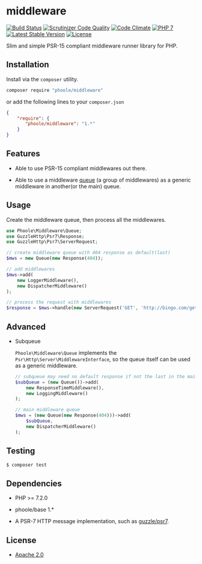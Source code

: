# middleware
[![Build Status](https://travis-ci.com/phoole/middleware.svg?branch=master)](https://travis-ci.com/phoole/middleware)
[![Scrutinizer Code Quality](https://scrutinizer-ci.com/g/phoole/middleware/badges/quality-score.png?b=master)](https://scrutinizer-ci.com/g/phoole/middleware/?branch=master)
[![Code Climate](https://codeclimate.com/github/phoole/middleware/badges/gpa.svg)](https://codeclimate.com/github/phoole/middleware)
[![PHP 7](https://img.shields.io/packagist/php-v/phoole/middleware)](https://packagist.org/packages/phoole/middleware)
[![Latest Stable Version](https://img.shields.io/github/v/release/phoole/middleware)](https://packagist.org/packages/phoole/middleware)
[![License](https://img.shields.io/github/license/phoole/middleware)]()

Slim and simple PSR-15 compliant middleware runner library for PHP.

Installation
---
Install via the `composer` utility.

```bash
composer require "phoole/middleware"
```

or add the following lines to your `composer.json`

```json
{
    "require": {
       "phoole/middleware": "1.*"
    }
}
```

<a name="features"></a>Features
---

- Able to use PSR-15 compliant middlewares out there.

- Able to use a middleware [queue](#queue) (a group of middlewares) as a
  generic middleware in another(or the main) queue.

Usage
---

Create the middleware queue, then process all the middlewares.

```php
use Phoole\Middleware\Queue;
use GuzzleHttp\Psr7\Response;
use GuzzleHttp\Psr7\ServerRequest;

// create middleware queue with 404 response as default(last)
$mws = new Queue(new Response(404));

// add middlewares
$mws->add(
    new LoggerMiddleware(),
    new DispatcherMiddleware()
);

// process the request with middlewares
$response = $mws->handle(new ServerRequest('GET', 'http://bingo.com/get'));
```

Advanced
---

- <a name="queue"></a>Subqueue

  `Phoole\Middleware\Queue` implements the `Psr\Http\Server\MiddlewareInterface`,
  so the queue itself can be used as a generic middleware.

  ```php
  // subqueue may need no default response if not the last in the main queue
  $subQueue = (new Queue())->add(
      new ResponseTimeMiddleware(),
      new LoggingMiddleware()
  );

  // main middleware queue
  $mws = (new Queue(new Response(404)))->add(
      $subQueue,
      new DispatcherMiddleware()
  );
  ```
Testing
---

```bash
$ composer test
```

Dependencies
---

- PHP >= 7.2.0

- phoole/base 1.*

- A PSR-7 HTTP message implementation, such as [guzzle/psr7](https://github.com/guzzle/psr7).

License
---

- [Apache 2.0](https://www.apache.org/licenses/LICENSE-2.0)